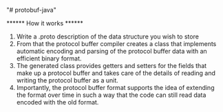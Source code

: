 "# protobuf-java" 

****** How it works ******

1. Write a .proto description of the data structure you wish to store
2. From that the protocol buffer compiler creates a class that implements automatic encoding and parsing of the protocol buffer data with an efficient binary format.
3. The generated class provides getters and setters for the fields that make up a protocol buffer and takes care of the details of reading and writing the protocol buffer  as a unit.
4. Importantly, the protocol buffer format supports the idea of extending the format over time in such a way that the code can still read data encoded with the old format.
